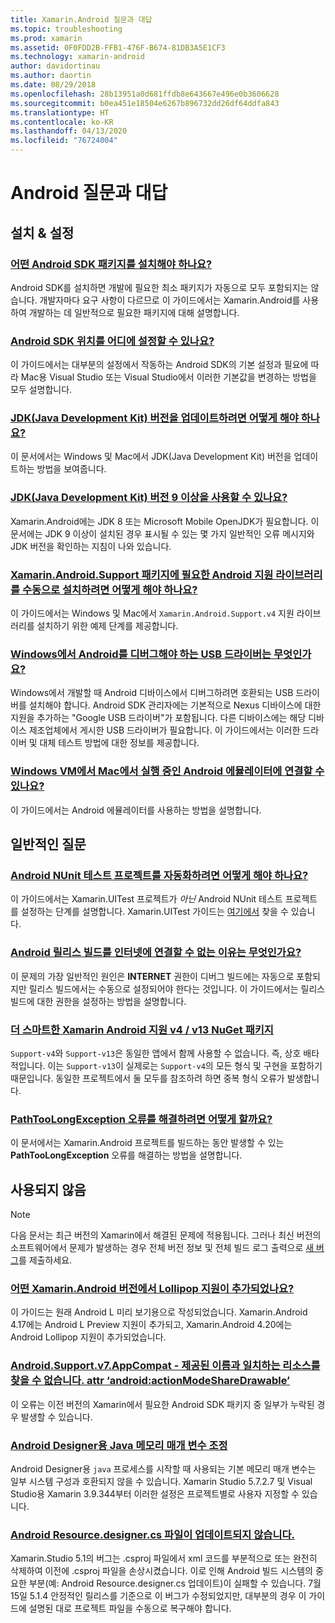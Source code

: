 ```yaml
---
title: Xamarin.Android 질문과 대답
ms.topic: troubleshooting
ms.prod: xamarin
ms.assetid: 0F0FDD2B-FFB1-476F-B674-81DB3A5E1CF3
ms.technology: xamarin-android
author: davidortinau
ms.author: daortin
ms.date: 08/29/2018
ms.openlocfilehash: 28b13951a0d681ffdb8e643667e496e0b3606628
ms.sourcegitcommit: b0ea451e18504e6267b896732dd26df64ddfa843
ms.translationtype: HT
ms.contentlocale: ko-KR
ms.lasthandoff: 04/13/2020
ms.locfileid: "76724004"
---
```

# <a name="android-frequently-asked-questions"></a>Android 질문과 대답

## <a name="installation--setup"></a>설치 & 설정

### <a name="which-android-sdk-packages-should-i-install"></a>[어떤 Android SDK 패키지를 설치해야 하나요?](install-android-sdk-packages.md)

Android SDK를 설치하면 개발에 필요한 최소 패키지가 자동으로 모두 포함되지는 않습니다. 개발자마다 요구 사항이 다르므로 이 가이드에서는 Xamarin.Android를 사용하여 개발하는 데 일반적으로 필요한 패키지에 대해 설명합니다.

### <a name="where-can-i-set-my-android-sdk-locations"></a>[Android SDK 위치를 어디에 설정할 수 있나요?](android-sdk-location.md)

이 가이드에서는 대부분의 설정에서 작동하는 Android SDK의 기본 설정과 필요에 따라 Mac용 Visual Studio 또는 Visual Studio에서 이러한 기본값을 변경하는 방법을 모두 설명합니다.

### <a name="how-do-i-update-the-java-development-kit-jdk-version"></a>[JDK(Java Development Kit) 버전을 업데이트하려면 어떻게 해야 하나요?](update-jdk.md)

이 문서에서는 Windows 및 Mac에서 JDK(Java Development Kit) 버전을 업데이트하는 방법을 보여줍니다.

### <a name="can-i-use-java-development-kit-jdk-version-9-or-later"></a>[JDK(Java Development Kit) 버전 9 이상을 사용할 수 있나요?](jdk9-errors.md)

Xamarin.Android에는 JDK 8 또는 Microsoft Mobile OpenJDK가 필요합니다. 이 문서에는 JDK 9 이상이 설치된 경우 표시될 수 있는 몇 가지 일반적인 오류 메시지와 JDK 버전을 확인하는 지침이 나와 있습니다.

### <a name="how-can-i-manually-install-the-android-support-libraries-required-by-the-xamarinandroidsupport-packages"></a>[Xamarin.Android.Support 패키지에 필요한 Android 지원 라이브러리를 수동으로 설치하려면 어떻게 해야 하나요?](install-android-support-library.md)

이 가이드에서는 Windows 및 Mac에서 `Xamarin.Android.Support.v4` 지원 라이브러리를 설치하기 위한 예제 단계를 제공합니다.

### <a name="what-usb-drivers-do-i-need-to-debug-android-on-windows"></a>[Windows에서 Android를 디버그해야 하는 USB 드라이버는 무엇인가요?](android-drivers-debug-windows.md)

Windows에서 개발할 때 Android 디바이스에서 디버그하려면 호환되는 USB 드라이버를 설치해야 합니다. Android SDK 관리자에는 기본적으로 Nexus 디바이스에 대한 지원을 추가하는 "Google USB 드라이버"가 포함됩니다.
다른 디바이스에는 해당 디바이스 제조업체에서 게시한 USB 드라이버가 필요합니다. 이 가이드에서는 이러한 드라이버 및 대체 테스트 방법에 대한 정보를 제공합니다.

### <a name="is-it-possible-to-connect-to-android-emulators-running-on-a-mac-from-a-windows-vm"></a>[Windows VM에서 Mac에서 실행 중인 Android 에뮬레이터에 연결할 수 있나요?](connect-android-emulator-mac-windows.md)

이 가이드에서는 Android 에뮬레이터를 사용하는 방법을 설명합니다.

## <a name="general-questions"></a>일반적인 질문

### <a name="how-do-i-automate-an-android-nunit-test-project"></a>[Android NUnit 테스트 프로젝트를 자동화하려면 어떻게 해야 하나요?](automate-android-nunit-test.md)

이 가이드에서는 Xamarin.UITest 프로젝트가 _아닌_ Android NUnit 테스트 프로젝트를 설정하는 단계를 설명합니다. Xamarin.UITest 가이드는 [여기에서](/appcenter/test-cloud/preparing-for-upload) 찾을 수 있습니다.

### <a name="why-cant-my-android-release-build-connect-to-the-internet"></a>[Android 릴리스 빌드를 인터넷에 연결할 수 없는 이유는 무엇인가요?](android-internet.md)

이 문제의 가장 일반적인 원인은 **INTERNET** 권한이 디버그 빌드에는 자동으로 포함되지만 릴리스 빌드에서는 수동으로 설정되어야 한다는 것입니다. 이 가이드에서는 릴리스 빌드에 대한 권한을 설정하는 방법을 설명합니다.

### <a name="smarter-xamarin-android-support-v4--v13-nuget-packages"></a>[더 스마트한 Xamarin Android 지원 v4 / v13 NuGet 패키지](android-support-v4v13-libraries.md)

`Support-v4`와 `Support-v13`은 동일한 앱에서 함께 사용할 수 없습니다. 즉, 상호 배타적입니다. 이는 `Support-v13`이 실제로는 `Support-v4`의 모든 형식 및 구현을 포함하기 때문입니다. 동일한 프로젝트에서 둘 모두를 참조하려 하면 중복 형식 오류가 발생합니다.

### <a name="how-do-i-resolve-a-pathtoolongexception-error"></a>[PathTooLongException 오류를 해결하려면 어떻게 할까요?](path-too-long-exception.md)

이 문서에서는 Xamarin.Android 프로젝트를 빌드하는 동안 발생할 수 있는 **PathTooLongException** 오류를 해결하는 방법을 설명합니다.

## <a name="deprecated"></a>사용되지 않음

> [!NOTE]
> 다음 문서는 최근 버전의 Xamarin에서 해결된 문제에 적용됩니다. 그러나 최신 버전의 소프트웨어에서 문제가 발생하는 경우 전체 버전 정보 및 전체 빌드 로그 출력으로 [새 버그](~/cross-platform/troubleshooting/questions/howto-file-bug.md)를 제출하세요.

### <a name="what-version-of-xamarinandroid-added-lollipop-support"></a>[어떤 Xamarin.Android 버전에서 Lollipop 지원이 추가되었나요?](xa-lollipop.md)

이 가이드는 원래 Android L 미리 보기용으로 작성되었습니다. Xamarin.Android 4.17에는 Android L Preview 지원이 추가되고, Xamarin.Android 4.20에는 Android Lollipop 지원이 추가되었습니다.

### <a name="androidsupportv7appcompat---no-resource-found-that-matches-the-given-name-attr-androidactionmodesharedrawable"></a>[Android.Support.v7.AppCompat - 제공된 이름과 일치하는 리소스를 찾을 수 없습니다. attr ‘android:actionModeShareDrawable’](missing-action-mode-share-drawable.md)

이 오류는 이전 버전의 Xamarin에서 필요한 Android SDK 패키지 중 일부가 누락된 경우 발생할 수 있습니다.

### <a name="adjusting-java-memory-parameters-for-the-android-designer"></a>[Android Designer용 Java 메모리 매개 변수 조정](android-designer-java-memory.md)

Android Designer용 `java` 프로세스를 시작할 때 사용되는 기본 메모리 매개 변수는 일부 시스템 구성과 호환되지 않을 수 있습니다. Xamarin Studio 5.7.2.7 및 Visual Studio용 Xamarin 3.9.344부터 이러한 설정은 프로젝트별로 사용자 지정할 수 있습니다.

### <a name="my-android-resourcedesignercs-file-will-not-update"></a>[Android Resource.designer.cs 파일이 업데이트되지 않습니다.](resource-designer-wont-update.md)

Xamarin.Studio 5.1의 버그는 .csproj 파일에서 xml 코드를 부분적으로 또는 완전히 삭제하여 이전에 .csproj 파일을 손상시켰습니다. 이로 인해 Android 빌드 시스템의 중요한 부분(예: Android Resource.designer.cs 업데이트)이 실패할 수 있습니다. 7월 15일 5.1.4 안정적인 릴리스를 기준으로 이 버그가 수정되었지만, 대부분의 경우 이 가이드에 설명된 대로 프로젝트 파일을 수동으로 복구해야 합니다.
